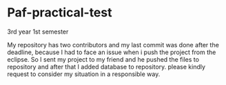 # Paf-practical-test
3rd year 1st semester 

My repository has two contributors and my last commit was done after the deadline, because I had to face an issue when i push the project from the eclipse. So I sent my project to my friend and he pushed the files to repository and after that I added database to repository. please kindly request to consider my situation in a responsible way.
